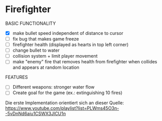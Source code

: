 # Firefighter

BASIC FUNCTIONALITY
- [x] make bullet speed independent of distance to cursor
- [ ] fix bug that makes game freeze
- [ ] firefighter health (displayed as hearts in top left corner)
- [ ] change bullet to water
- [ ] collision system + limit player movement
- [ ] make "enemy" fire that removes health from firefighter when collides and appears at random location

FEATURES
- [ ] Different weapons: stronger water flow
- [ ] Create goal for the game (ex.: extinguishing 10 fires)

Die erste Implementation orientiert sich an dieser Quelle: https://www.youtube.com/playlist?list=PLWms45O3n--5vDnNd6aiu1CSWX3JlCU1n

